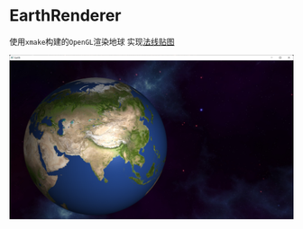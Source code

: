 # EarthRenderer

使用`xmake`构建的`OpenGL`渲染地球 实现[法线贴图](https://www.solarsystemscope.com/textures/)

![image-20230327011152406](https://raw.githubusercontent.com/PerhapsChen/picgo_pic/main/image-20230327011152406.png)
